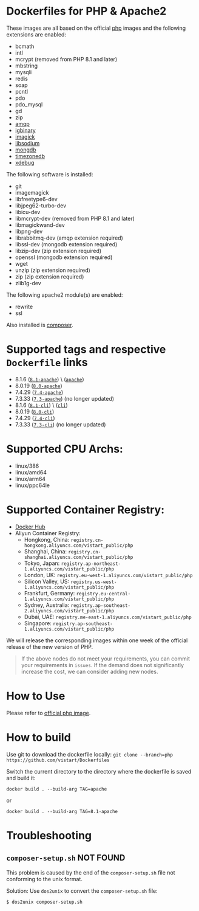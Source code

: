 # Dockerfiles for PHP & Apache2

These images are all based on the official [php](https://hub.docker.com/_/php) images and the following extensions are enabled:
- bcmath
- intl
- mcrypt (removed from PHP 8.1 and later)
- mbstring
- mysqli
- redis
- soap
- pcntl
- pdo
- pdo_mysql
- gd
- zip
- [amqp](https://pecl.php.net/package/amqp)
- [igbinary](https://pecl.php.net/package/igbinary)
- [imagick](https://pecl.php.net/package/imagick)
- [libsodium](https://pecl.php.net/package/libsodium)
- [mongdb](https://pecl.php.net/package/mongodb)
- [timezonedb](https://pecl.php.net/package/timezonedb)
- [xdebug](https://pecl.php.net/package/xdebug)

The following software is installed:
- git
- imagemagick
- libfreetype6-dev
- libjpeg62-turbo-dev
- libicu-dev
- libmcrypt-dev (removed from PHP 8.1 and later)
- libmagickwand-dev
- libpng-dev
- librabbitmq-dev (amqp extension required)
- libssl-dev (mongodb extension required)
- libzip-dev (zip extension required)
- openssl (mongodb extension required)
- wget
- unzip (zip extension required)
- zip (zip extension required)
- zlib1g-dev

The following apache2 module(s) are enabled:
- rewrite
- ssl

Also installed is [composer](https://getcomposer.org).

# Supported tags and respective `Dockerfile` links
- 8.1.6 ([`8.1-apache`](https://github.com/vistart/Dockerfiles/blob/php/php/apache/Dockerfile-8.1)) \  ([`apache`](https://github.com/vistart/Dockerfiles/blob/php/php/apache/Dockerfile-8.1))
- 8.0.19 ([`8.0-apache`](https://github.com/vistart/Dockerfiles/blob/php/php/apache/Dockerfile))
- 7.4.29 ([`7.4-apache`](https://github.com/vistart/Dockerfiles/blob/php/php/apache/Dockerfile))
- 7.3.33 ([`7.3-apache`](https://github.com/vistart/Dockerfiles/blob/php/php/apache/Dockerfile)) (no longer updated)
- 8.1.6 ([`8.1-cli`](https://github.com/vistart/Dockerfiles/blob/php/php/cli/Dockerfile-8.1)) \  ([`cli`](https://github.com/vistart/Dockerfiles/blob/php/php/cli/Dockerfile-8.1))
- 8.0.19 ([`8.0-cli`](https://github.com/vistart/Dockerfiles/blob/php/php/cli/Dockerfile))
- 7.4.29 ([`7.4-cli`](https://github.com/vistart/Dockerfiles/blob/php/php/cli/Dockerfile))
- 7.3.33 ([`7.3-cli`](https://github.com/vistart/Dockerfiles/blob/php/php/cli/Dockerfile)) (no longer updated)

# Supported CPU Archs:
- linux/386
- linux/amd64
- linux/arm64
- linux/ppc64le

# Supported Container Registry:
- [Docker Hub](https://hub.docker.com/r/vistart/php)
- Aliyun Container Registry:
  - Hongkong, China: `registry.cn-hongkong.aliyuncs.com/vistart_public/php`
  - Shanghai, China: `registry.cn-shanghai.aliyuncs.com/vistart_public/php`
  - Tokyo, Japan: `registry.ap-northeast-1.aliyuncs.com/vistart_public/php`
  - London, UK: `registry.eu-west-1.aliyuncs.com/vistart_public/php`
  - Silicon Valley, US: `registry.us-west-1.aliyuncs.com/vistart_public/php`
  - Frankfurt, Germany: `registry.eu-central-1.aliyuncs.com/vistart_public/php`
  - Sydney, Australia: `registry.ap-southeast-2.aliyuncs.com/vistart_public/php`
  - Dubai, UAE: `registry.me-east-1.aliyuncs.com/vistart_public/php`
  - Singapore: `registry.ap-southeast-1.aliyuncs.com/vistart_public/php`

We will release the corresponding images within one week of the official release of the new version of PHP.

> If the above nodes do not meet your requirements, you can commit your requirements in `issues`. If the demand does not significantly increase the cost, we can consider adding new nodes.

# How to Use
Please refer to [official php image](https://hub.docker.com/_/php/).

# How to build
Use git to download the dockerfile locally:
`git clone --branch=php https://github.com/vistart/Dockerfiles`

Switch the current directory to the directory where the dockerfile is saved and build it:

`docker build . --build-arg TAG=apache`

or

`docker build . --build-arg TAG=8.1-apache`

# Troubleshooting

## `composer-setup.sh` NOT FOUND

This problem is caused by the end of the `composer-setup.sh` file not conforming to the unix format.

Solution: Use `dos2unix` to convert the `composer-setup.sh` file:

```
$ dos2unix composer-setup.sh
```
